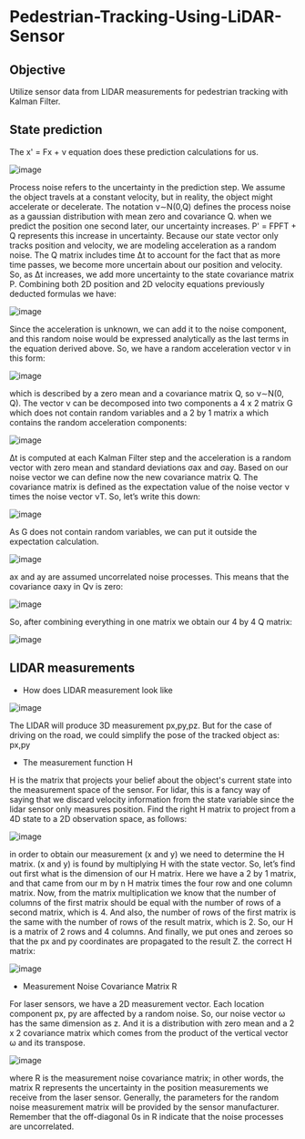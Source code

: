 # Pedestrian-Tracking-Using-LiDAR-Sensor
## Objective
Utilize sensor data from LIDAR measurements for pedestrian tracking with Kalman Filter.
## State prediction
The x' = Fx + ν equation does these prediction calculations for us.

![image](https://user-images.githubusercontent.com/59261333/72988538-20839e80-3df5-11ea-9831-2b66678a0358.png)

Process noise refers to the uncertainty in the prediction step. We assume the object travels at a constant velocity, but in reality, the object might accelerate or decelerate. The notation ν∼N(0,Q) defines the process noise as a gaussian distribution with mean zero and covariance Q.
when we predict the position one second later, our uncertainty increases. P' = FPFT + Q represents this increase in uncertainty.
Because our state vector only tracks position and velocity, we are modeling acceleration as a random noise. The Q matrix includes time Δt to account for the fact that as more time passes, we become more uncertain about our position and velocity. So, as Δt increases, we add more uncertainty to the state covariance matrix P.
Combining both 2D position and 2D velocity equations previously deducted formulas we have:

![image](https://user-images.githubusercontent.com/59261333/72988947-f9799c80-3df5-11ea-81d9-b175f4f42634.png)

Since the acceleration is unknown, we can add it to the noise component, and this random noise would be expressed analytically as the last terms in the equation derived above. So, we have a random acceleration vector ν in this form:

![image](https://user-images.githubusercontent.com/59261333/72989046-2f1e8580-3df6-11ea-8d80-c4211716b5cd.png)

which is described by a zero mean and a covariance matrix Q, so ν∼N(0, Q).
The vector ν can be decomposed into two components a 4 x 2 matrix G which does not contain random variables and a 2 by 1 matrix a which contains the random acceleration components:

![image](https://user-images.githubusercontent.com/59261333/72989161-62611480-3df6-11ea-8b80-7da747fededd.png)

Δt is computed at each Kalman Filter step and the acceleration is a random vector with zero mean and standard deviations σax and σay.
Based on our noise vector we can define now the new covariance matrix Q. The covariance matrix is defined as the expectation value of the noise vector ν times the noise vector νT. So, let’s write this down:

![image](https://user-images.githubusercontent.com/59261333/72989424-e6b39780-3df6-11ea-8dde-9131d2ec39a1.png)

As G does not contain random variables, we can put it outside the expectation calculation.

![image](https://user-images.githubusercontent.com/59261333/72989506-0a76dd80-3df7-11ea-8740-d6ef982334c9.png)

ax and ay are assumed uncorrelated noise processes. This means that the covariance σaxy in Qν is zero:

![image](https://user-images.githubusercontent.com/59261333/72989546-22e6f800-3df7-11ea-85e0-15785befc0f1.png)

So, after combining everything in one matrix we obtain our 4 by 4 Q matrix:

![image](https://user-images.githubusercontent.com/59261333/72989584-3a25e580-3df7-11ea-8638-2fc0248634f5.png)

## LIDAR measurements
- How does LIDAR measurement look like

![image](https://user-images.githubusercontent.com/59261333/72989721-7d805400-3df7-11ea-94e1-1d610aba8388.png)

The LIDAR will produce 3D measurement px,py,pz. But for the case of driving on the road, we could simplify the pose of the tracked object as: px,py

- The measurement function H

H is the matrix that projects your belief about the object's current state into the measurement space of the sensor. For lidar, this is a fancy way of saying that we discard velocity information from the state variable since the lidar sensor only measures position.
Find the right H matrix to project from a 4D state to a 2D observation space, as follows:

![image](https://user-images.githubusercontent.com/59261333/72990010-11eab680-3df8-11ea-8e1b-f88bbd3c78a6.png)

in order to obtain our measurement (x and y) we need to determine the H matrix. (x and y) is found by multiplying H with the state vector.
So, let’s find out first what is the dimension of our H matrix. Here we have a 2 by 1 matrix, and that came from our m by n H matrix times the four row and one column matrix. Now, from the matrix multiplication we know that the number of columns of the first matrix should be equal with the number of rows of a second matrix, which is 4. And also, the number of rows of the first matrix is the same with the number of rows of the result matrix, which is 2. So, our H is a matrix of 2 rows and 4 columns. And finally, we put ones and zeroes so that the px and py coordinates are propagated to the result Z.
the correct H matrix:

![image](https://user-images.githubusercontent.com/59261333/72990112-40689180-3df8-11ea-95be-d864be05489e.png)

- Measurement Noise Covariance Matrix R

For laser sensors, we have a 2D measurement vector. Each location component px, py are affected by a random noise. So, our noise vector ω has the same dimension as z. And it is a distribution with zero mean and a 2 x 2 covariance matrix which comes from the product of the vertical vector ω and its transpose.

![image](https://user-images.githubusercontent.com/59261333/72990186-65f59b00-3df8-11ea-83e1-c98a1c31b349.png)

where R is the measurement noise covariance matrix; in other words, the matrix R represents the uncertainty in the position measurements we receive from the laser sensor.
Generally, the parameters for the random noise measurement matrix will be provided by the sensor manufacturer.
Remember that the off-diagonal 0s in R indicate that the noise processes are uncorrelated.
